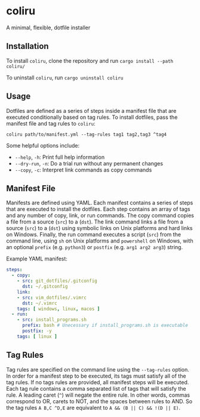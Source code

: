 # coliru
A minimal, flexible, dotfile installer

## Installation
To install `coliru`, clone the repository and run `cargo install --path coliru/`

To uninstall `coliru`, run `cargo uninstall coliru`

## Usage
Dotfiles are defined as a series of steps inside a manifest file that are
    executed conditionally based on tag rules.
To install dotfiles, pass the manifest file and tag rules to `coliru`:

```
coliru path/to/manifest.yml --tag-rules tag1 tag2,tag3 ^tag4
```

Some helpful options include:

- `--help`, `-h`: Print full help information
- `--dry-run`, `-n`: Do a trial run without any permanent changes
- `--copy`, `-c`: Interpret link commands as copy commands

## Manifest File
Manifests are defined using YAML.
Each manifest contains a series of steps that are executed to install the
    dotfiles.
Each step contains an array of tags and any number of copy, link, or run
    commands.
The copy command copies a file from a source (`src`) to a (`dst`).
The link command links a file from a source (`src`) to a (`dst`) using symbolic
    links on Unix platforms and hard links on Windows.
Finally, the run command executes a script (`src`) from the command line, using
    `sh` on Unix platforms and `powershell` on Windows, with an optional
    `prefix` (e.g. `python3`) or `postfix` (e.g. `arg1 arg2 arg3`) string.

Example YAML manifest:

```yml
steps:
  - copy:
    - src: git_dotfiles/.gitconfig
      dst: ~/.gitconfig
    link:
    - src: vim_dotfiles/.vimrc
      dst: ~/.vimrc
    tags: [ windows, linux, macos ]
  - run:
    - src: install_programs.sh
      prefix: bash # Unecessary if install_programs.sh is executable
      postfix: -y
    tags: [ linux ]
```

## Tag Rules
Tag rules are specified on the command line using the `--tag-rules` option.
In order for a manifest step to be executed, its tags must satisfy all of the
    tag rules.
If no tags rules are provided, all manifest steps will be executed.
Each tag rule contains a comma separated list of tags that will satisfy the
    rule.
A leading caret (`^`) will negate the entire rule.
In other words, commas correspond to OR, carets to NOT, and the spaces between
    rules to AND.
So the tag rules `A B,C ^D,E` are equivalent to `A && (B || C) && !(D || E)`.
